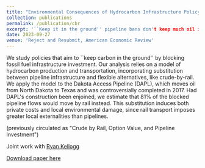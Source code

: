 ```yaml
---
title: "Environmental Consequences of Hydrocarbon Infrastructure Policy"
collection: publications
permalink: /publication/cbr
excerpt: '``Keep it in the ground'' pipeline bans don't keep much oil in the ground, and they increase local pollution, due to crude-by-rail substitution. (with Ryan Kellogg)'
date: 2023-09-27
venue: 'Reject and Resubmit, American Economic Review'
---
```

We study policies that aim to ``keep carbon in the ground'' by blocking fossil fuel infrastructure investment. Our analysis relies on a model of hydrocarbon production and transportation, incorporating substitution between pipeline infrastructure and flexible alternatives, like crude-by-rail. We apply the model to the Dakota Access Pipeline (DAPL), which moves oil from North Dakota to Texas and was controversially completed in 2017. Had DAPL's construction been enjoined, we estimate that 81% of the blocked pipeline flows would move by rail instead. This substitution induces both private costs and local environmental damage, since rail transport imposes greater local externalities than pipelines.

(previously circulated as "Crude by Rail, Option Value, and Pipeline Investment")

Joint work with [Ryan Kellogg](https://home.uchicago.edu/~kelloggr/)

[Download paper here](http://tcovert.github.io/files/cbr.pdf)


